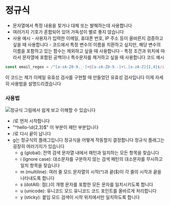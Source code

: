 # 정규식

- 문자열에서 특정 내용을 찾거나 대체 또는 발췌하는데 사용합니다
- 여러가지 기호가 혼합되어 있어 가독성이 별로 좋지 않습니다
- 사용 예시 - 사용자가 입력한 이메일, 휴대폰 번호, IP 주소 등이 올바른지 검증하고 싶을 때 사용합니다 - 코드에서 특정 변수의 이름을 치환하고 싶지만, 해당 변수의 이름을 포함하고 있는 함수는 제외하고 싶을 때 사용합니다 - 특정 조건과 위치에 따라서 문자열에 포함된 공백이나 특수문자를 제거하고 싶을 때 사용합니다
  코드 예시

```js
const email_regex = /^[a-zA-Z0-9._-]+@[a-zA-Z0-9.-]+\.[a-zA-Z]{2,4}$/i;
```

이 코드는 제가 이메일 유효성 검사를 구현할 때 만들었던 유효성 검사입니다 이제 자세히 사용법을 설명드리겠습니다

### 사용법

![정규식](https://velog.velcdn.com/images/purplew/post/29512566-fc71-47e0-abe9-62fc3764d216/image.png)
그림에서 쉽게 보고 이해할 수 있습니다

- /로 먼저 시작합니다
- "^hello-\d{2,3}$" 이 부분이 패턴 부분입니다
- /로 다시 끝이 납니다
- g는 정규식의 플래그입니다 정규식을 어떻게 작동할지 결정합니다 정규식 플래그는 굉장히 여러가지가 있습니다
  - g (global): 전역 검색 문자열 내에서 패턴과 일치하는 모든 항목을 찾습니다
  - i (ignore case): 대소문자를 구분하지 않는 검색 패턴의 대소문자를 무시하고 일치 항목을 찾습니다
  - m (multiline): 여러 줄 모드 문자열의 시작(^)과 끝($)이 각 줄의 시작과 끝을 나타내도록 합니다
  - s (dotAll): 점(.)이 개행 문자를 포함한 모든 문자를 일치시키도록 합니다
  - u (unicode): 유니코드 모드 유니코드 코드 포인트를 올바르게 처리합니다
  - y (sticky): 붙임 모드 검색이 시작 위치에서만 일치하도록 합니다
